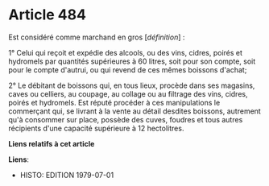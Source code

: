 # Article 484

Est considéré comme marchand en gros [*définition*] :

1° Celui qui reçoit et expédie des alcools, ou des vins, cidres, poirés et hydromels par quantités supérieures à 60 litres,
soit pour son compte, soit pour le compte d'autrui, ou qui revend de ces mêmes boissons d'achat;

2° Le débitant de boissons qui, en tous lieux, procède dans ses magasins, caves ou celliers, au coupage, au collage ou au
filtrage des vins, cidres, poirés et hydromels. Est réputé procéder à ces manipulations le commerçant qui, se livrant à la
vente au détail desdites boissons, autrement qu'à consommer sur place, possède des cuves, foudres et tous autres récipients
d'une capacité supérieure à 12 hectolitres.

**Liens relatifs à cet article**

**Liens**:

  - HISTO: EDITION 1979-07-01
